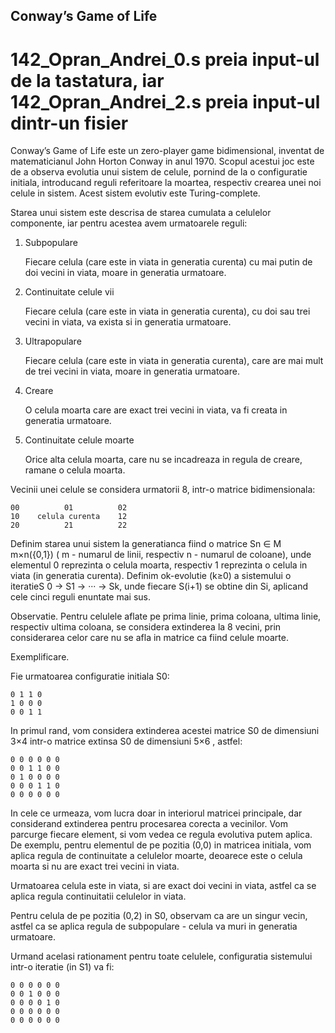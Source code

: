 ## Conway’s Game of Life

# 142_Opran_Andrei_0.s preia input-ul de la tastatura, iar 142_Opran_Andrei_2.s preia input-ul dintr-un fisier




Conway’s Game of Life este un zero-player game bidimensional, inventat de matematicianul John
Horton Conway in anul 1970. Scopul acestui joc este de a observa evolutia unui sistem de celule,
pornind de la o configuratie initiala, introducand reguli referitoare la moartea, respectiv crearea unei
noi celule in sistem. Acest sistem evolutiv este Turing-complete.

Starea unui sistem este descrisa de starea cumulata a celulelor componente, iar pentru acestea
avem urmatoarele reguli:

1. Subpopulare
   
   Fiecare celula (care este in viata in generatia curenta) cu mai putin de doi vecini in viata, moare in generatia urmatoare.

2. Continuitate celule vii
   
   Fiecare celula (care este in viata in generatia curenta), cu doi sau trei vecini in viata, va exista si in generatia urmatoare.

3. Ultrapopulare
   
   Fiecare celula (care este in viata in generatia curenta), care are mai mult de trei vecini in viata, moare in generatia urmatoare.

4. Creare
   
   O celula moarta care are exact trei vecini in viata, va fi creata in generatia urmatoare.

5. Continuitate celule moarte
   
   Orice alta celula moarta, care nu se incadreaza in regula de creare, ramane o celula moarta.

Vecinii unei celule se considera urmatorii 8, intr-o matrice bidimensionala:

```
00          01          02
10    celula curenta    12
20          21          22
```

Definim starea unui sistem la generatianca fiind o matrice Sn ∈ M m×n({0,1}) ( m - numarul de linii, respectiv n - numarul de coloane), unde elementul 0 reprezinta o celula moarta, respectiv 1 reprezinta o celula in viata (in generatia curenta). Definim ok-evolutie (k≥0) a sistemului o iteratieS 0 → S1 → ··· → Sk, unde fiecare S(i+1) se obtine din Si, aplicand cele cinci reguli enuntate mai sus. 

Observatie.
Pentru celulele aflate pe prima linie, prima coloana, ultima linie, respectiv ultima coloana, se considera extinderea la 8 vecini, prin considerarea celor care nu se afla in matrice ca fiind celule moarte. 

Exemplificare.

   Fie urmatoarea configuratie initiala S0:

```
0 1 1 0
1 0 0 0
0 0 1 1
```

In primul rand, vom considera extinderea acestei matrice S0 de dimensiuni 3×4 intr-o matrice extinsa S0 de dimensiuni 5×6 , astfel:

```
0 0 0 0 0 0
0 0 1 1 0 0
0 1 0 0 0 0
0 0 0 1 1 0
0 0 0 0 0 0
```

In cele ce urmeaza, vom lucra doar in interiorul matricei principale, dar considerand extinderea pentru procesarea corecta a vecinilor. Vom parcurge fiecare element, si vom vedea ce regula evolutiva putem aplica. De exemplu, pentru elementul de pe pozitia (0,0) in matricea initiala, vom aplica regula de continuitate a celulelor moarte, deoarece este o celula moarta si nu are exact trei vecini in viata. 

Urmatoarea celula este in viata, si are exact doi vecini in viata, astfel ca se aplica regula continuitatii celulelor in viata. 

Pentru celula de pe pozitia (0,2) in S0, observam ca are un singur vecin, astfel ca se aplica regula de subpopulare - celula va muri in generatia urmatoare. 

Urmand acelasi rationament pentru toate celulele, configuratia sistemului intr-o iteratie (in S1) va fi:

```
0 0 0 0 0 0
0 0 1 0 0 0
0 0 0 0 1 0
0 0 0 0 0 0
0 0 0 0 0 0
```
